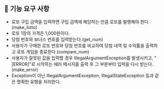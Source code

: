 ## 🚀 기능 요구 사항
- 로또 구입 금액을 입력하면 구입 금액에 해당하는 만큼 로또를 발행해야 한다. (make_lotto)
- 로또 1장의 가격은 1,000원이다.
- 당첨 번호와 보너스 번호를 입력받는다.(get_num)
- 사용자가 구매한 로또 번호와 당첨 번호를 비교하여 당첨 내역 및 수익률을 출력하고 로또 게임을 종료한다.(compare_num)
- 사용자가 잘못된 값을 입력할 경우 IllegalArgumentException를 발생시키고, "[ERROR]"로 시작하는 에러 메시지를 출력 후 그 부분부터 입력을 다시 받는다. (make_error)
- Exception이 아닌 IllegalArgumentException, IllegalStateException 등과 같은 명확한 유형을 처리한다.
